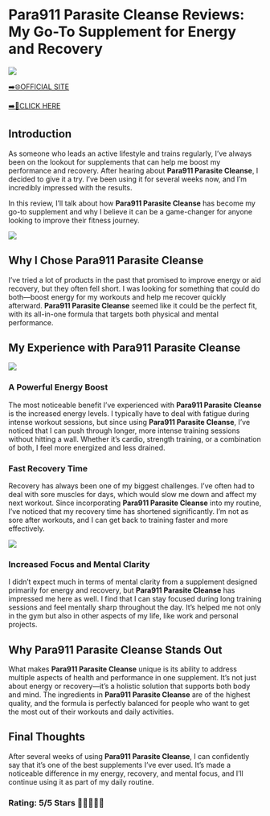 # **Para911 Parasite Cleanse Reviews**: My Go-To Supplement for Energy and Recovery

[![](https://static.vecteezy.com/system/resources/thumbnails/019/896/014/small/buy-now-gradient-button-with-cart-symbol-buy-now-illustration-png.png)](https://edetoop.top/lander/sugarpreland-1/para911.html) 

[➡️🌐OFFICIAL SITE](https://edetoop.top/lander/sugarpreland-1/para911.html) 

[➡️🔗CLICK HERE](https://edetoop.top/lander/sugarpreland-1/para911.html) 


## Introduction

As someone who leads an active lifestyle and trains regularly, I’ve always been on the lookout for supplements that can help me boost my performance and recovery. After hearing about **Para911 Parasite Cleanse**, I decided to give it a try. I’ve been using it for several weeks now, and I’m incredibly impressed with the results.

In this review, I’ll talk about how **Para911 Parasite Cleanse** has become my go-to supplement and why I believe it can be a game-changer for anyone looking to improve their fitness journey.

[![](https://wallpapers.com/images/hd/red-order-now-button-udg4jcj4arvn8b0n-2.png)](https://edetoop.top/lander/sugarpreland-1/para911.html)  

## Why I Chose **Para911 Parasite Cleanse**

I’ve tried a lot of products in the past that promised to improve energy or aid recovery, but they often fell short. I was looking for something that could do both—boost energy for my workouts and help me recover quickly afterward. **Para911 Parasite Cleanse** seemed like it could be the perfect fit, with its all-in-one formula that targets both physical and mental performance.

## My Experience with **Para911 Parasite Cleanse**

[![](https://static.vecteezy.com/system/resources/thumbnails/019/896/014/small/buy-now-gradient-button-with-cart-symbol-buy-now-illustration-png.png)](https://edetoop.top/lander/sugarpreland-1/para911.html)

### A Powerful Energy Boost

The most noticeable benefit I’ve experienced with **Para911 Parasite Cleanse** is the increased energy levels. I typically have to deal with fatigue during intense workout sessions, but since using **Para911 Parasite Cleanse**, I’ve noticed that I can push through longer, more intense training sessions without hitting a wall. Whether it’s cardio, strength training, or a combination of both, I feel more energized and less drained.

### Fast Recovery Time

Recovery has always been one of my biggest challenges. I’ve often had to deal with sore muscles for days, which would slow me down and affect my next workout. Since incorporating **Para911 Parasite Cleanse** into my routine, I’ve noticed that my recovery time has shortened significantly. I’m not as sore after workouts, and I can get back to training faster and more effectively.

[![](https://wallpapers.com/images/hd/red-order-now-button-udg4jcj4arvn8b0n-2.png)](https://edetoop.top/lander/sugarpreland-1/para911.html)  

### Increased Focus and Mental Clarity

I didn’t expect much in terms of mental clarity from a supplement designed primarily for energy and recovery, but **Para911 Parasite Cleanse** has impressed me here as well. I find that I can stay focused during long training sessions and feel mentally sharp throughout the day. It’s helped me not only in the gym but also in other aspects of my life, like work and personal projects.

## Why **Para911 Parasite Cleanse** Stands Out

What makes **Para911 Parasite Cleanse** unique is its ability to address multiple aspects of health and performance in one supplement. It’s not just about energy or recovery—it’s a holistic solution that supports both body and mind. The ingredients in **Para911 Parasite Cleanse** are of the highest quality, and the formula is perfectly balanced for people who want to get the most out of their workouts and daily activities.

## Final Thoughts

After several weeks of using **Para911 Parasite Cleanse**, I can confidently say that it’s one of the best supplements I’ve ever used. It’s made a noticeable difference in my energy, recovery, and mental focus, and I’ll continue using it as part of my daily routine.

### Rating: 5/5 Stars 🌟🌟🌟🌟🌟
